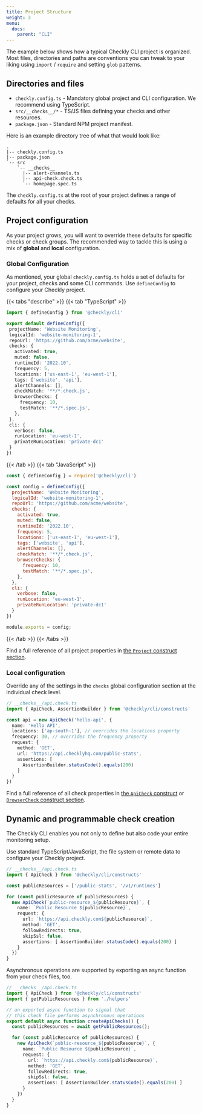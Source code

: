 ```yaml
---
title: Project Structure
weight: 3
menu:
  docs:
    parent: "CLI"
---
```


The example below shows how a typical Checkly CLI project is organized. Most files, directories and paths are conventions you can tweak to your liking using `import` / `require` and setting `glob` patterns.

## Directories and files

- `checkly.config.ts` - Mandatory global project and CLI configuration. We recommend using TypeScript.
- `src/__checks__/*` - TS/JS files defining your checks and other resources.
- `package.json` - Standard NPM project manifest.

Here is an example directory tree of what that would look like:

```
.
|-- checkly.config.ts
|-- package.json
`-- src
    `-- __checks__
      |-- alert-channels.ts
      |-- api-check.check.ts
      `-- homepage.spec.ts

```

The `checkly.config.ts` at the root of your project defines a range of defaults for all your checks.

## Project configuration

As your project grows, you will want to override these defaults for specific checks or check groups. The recommended way to tackle this is using a mix of **global** and **local** configuration.

### Global Configuration

As mentioned, your global `checkly.config.ts` holds a set of defaults for your project, checks and some CLI commands. Use `defineConfig` to configure your Checkly project.

{{< tabs "describe" >}}
{{< tab "TypeScript" >}}
 ```ts
import { defineConfig } from '@checkly/cli'

export default defineConfig({
  projectName: 'Website Monitoring',
  logicalId: 'website-monitoring-1',
  repoUrl: 'https://github.com/acme/website',
  checks: {
    activated: true,
    muted: false,
    runtimeId: '2022.10',
    frequency: 5,
    locations: ['us-east-1', 'eu-west-1'],
    tags: ['website', 'api'],
    alertChannels: [],
    checkMatch: '**/*.check.js',
    browserChecks: {
      frequency: 10,
      testMatch: '**/*.spec.js',
    },
  },
  cli: {
    verbose: false,
    runLocation: 'eu-west-1',
    privateRunLocation: 'private-dc1'
  }
})
```
{{< /tab >}}
{{< tab "JavaScript" >}}
```js
const { defineConfig } = require('@checkly/cli')

const config = defineConfig({
  projectName: 'Website Monitoring',
  logicalId: 'website-monitoring-1',
  repoUrl: 'https://github.com/acme/website',
  checks: {
    activated: true,
    muted: false,
    runtimeId: '2022.10',
    frequency: 5,
    locations: ['us-east-1', 'eu-west-1'],
    tags: ['website', 'api'],
    alertChannels: [],
    checkMatch: '**/*.check.js',
    browserChecks: {
      frequency: 10,
      testMatch: '**/*.spec.js',
    },
  },
  cli: {
    verbose: false,
    runLocation: 'eu-west-1',
    privateRunLocation: 'private-dc1'
  }
})

module.exports = config;
```
{{< /tab >}}
{{< /tabs >}}

Find a full reference of all project properties in [the `Project` construct section](/docs/cli/constructs-reference/#project).


### Local configuration

Override any of the settings in the `checks` global configuration section at the individual check level.

```ts
// __checks__/api.check.ts
import { ApiCheck, AssertionBuilder } from '@checkly/cli/constructs'

const api = new ApiCheck('hello-api', {
  name: 'Hello API',
  locations: ['ap-south-1'], // overrides the locations property
  frequency: 30, // overrides the frequency property
  request: {
    method: 'GET',
    url: 'https://api.checklyhq.com/public-stats',
    assertions: [
      AssertionBuilder.statusCode().equals(200)
    ]
  }
})
```

Find a full reference of all check properties in [the `ApiCheck` construct](/docs/cli/constructs-reference/#apicheck) or [`BrowserCheck` construct section](/docs/cli/constructs-reference/#browsercheck).

## Dynamic and programmable check creation

The Checkly CLI enables you not only to define but also code your entire monitoring setup.

Use standard TypeScript/JavaScript, the file system or remote data to configure your Checkly project.


```ts
// __checks__/api.check.ts
import { ApiCheck } from '@checkly/cli/constructs'

const publicResources = ['/public-stats', '/v1/runtimes']

for (const publicResource of publicResources) {
  new ApiCheck(`public-resource_${publicResource}`, {
    name: `Public Resource ${publicResource}`,
    request: {
      url: `https://api.checkly.com${publicResource}`,
      method: 'GET',
      followRedirects: true,
      skipSsl: false,
      assertions: [ AssertionBuilder.statusCode().equals(200) ]
    }
  })
}
```

Asynchronous operations are supported by exporting an async function from your check files, too.

```ts
// __checks__/api.check.ts
import { ApiCheck } from '@checkly/cli/constructs'
import { getPublicResources } from './helpers'

// an exported async function to signal that
// this check file performs asynchronous operations
export default async function createApiChecks() {
  const publicResources = await getPublicResources();

  for (const publicResource of publicResources) {
    new ApiCheck(`public-resource_${publicResource}`, {
      name: `Public Resource ${publicResource}`,
      request: {
        url: `https://api.checkly.com${publicResource}`,
        method: 'GET',
        followRedirects: true,
        skipSsl: false,
        assertions: [ AssertionBuilder.statusCode().equals(200) ]
      }
    })
  }
}
```
